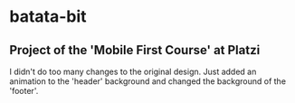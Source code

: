 # batata-bit
## Project of the 'Mobile First Course' at Platzi
I didn't do too many changes to the original design. Just added an animation to the 'header' background and changed the background of the 'footer'.
